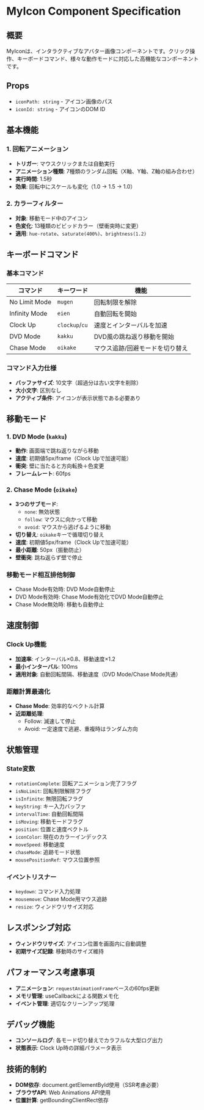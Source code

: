 # MyIcon Component Specification

## 概要
MyIconは、インタラクティブなアバター画像コンポーネントです。クリック操作、キーボードコマンド、様々な動作モードに対応した高機能なコンポーネントです。

## Props
- `iconPath: string` - アイコン画像のパス
- `iconId: string` - アイコンのDOM ID

## 基本機能

### 1. 回転アニメーション
- **トリガー**: マウスクリックまたは自動実行
- **アニメーション種類**: 7種類のランダム回転（X軸、Y軸、Z軸の組み合わせ）
- **実行時間**: 1.5秒
- **効果**: 回転中にスケールも変化（1.0 → 1.5 → 1.0）

### 2. カラーフィルター
- **対象**: 移動モード中のアイコン
- **色変化**: 13種類のビビッドカラー（壁衝突時に変更）
- **適用**: `hue-rotate`、`saturate(400%)`、`brightness(1.2)`

## キーボードコマンド

### 基本コマンド
| コマンド | キーワード | 機能 |
|---------|-----------|------|
| No Limit Mode | `mugen` | 回転制限を解除 |
| Infinity Mode | `eien` | 自動回転を開始 |
| Clock Up | `clockup`/`cu` | 速度とインターバルを加速 |
| DVD Mode | `kakku` | DVD風の跳ね返り移動を開始 |
| Chase Mode | `oikake` | マウス追跡/回避モードを切り替え |

### コマンド入力仕様
- **バッファサイズ**: 10文字（超過分は古い文字を削除）
- **大小文字**: 区別なし
- **アクティブ条件**: アイコンが表示状態である必要あり

## 移動モード

### 1. DVD Mode (`kakku`)
- **動作**: 画面端で跳ね返りながら移動
- **速度**: 初期値5px/frame（Clock Upで加速可能）
- **衝突**: 壁に当たると方向転換＋色変更
- **フレームレート**: 60fps

### 2. Chase Mode (`oikake`)
- **3つのサブモード**:
  - `none`: 無効状態
  - `follow`: マウスに向かって移動
  - `avoid`: マウスから逃げるように移動
- **切り替え**: `oikake`キーで循環切り替え
- **速度**: 初期値5px/frame（Clock Upで加速可能）
- **最小距離**: 50px（振動防止）
- **壁衝突**: 跳ね返らず壁で停止

### 移動モード相互排他制御
- Chase Mode有効時: DVD Mode自動停止
- DVD Mode有効時: Chase Mode有効化でDVD Mode自動停止
- Chase Mode無効時: 移動も自動停止

## 速度制御

### Clock Up機能
- **加速率**: インターバル×0.8、移動速度×1.2
- **最小インターバル**: 100ms
- **適用対象**: 自動回転間隔、移動速度（DVD Mode/Chase Mode共通）

### 距離計算最適化
- **Chase Mode**: 効率的なベクトル計算
- **近距離処理**: 
  - Follow: 減速して停止
  - Avoid: 一定速度で逃避、重複時はランダム方向

## 状態管理

### State変数
- `rotationComplete`: 回転アニメーション完了フラグ
- `isNoLimit`: 回転制限解除フラグ
- `isInfinite`: 無限回転フラグ
- `keyString`: キー入力バッファ
- `intervalTime`: 自動回転間隔
- `isMoving`: 移動モードフラグ
- `position`: 位置と速度ベクトル
- `iconColor`: 現在のカラーインデックス
- `moveSpeed`: 移動速度
- `chaseMode`: 追跡モード状態
- `mousePositionRef`: マウス位置参照

### イベントリスナー
- `keydown`: コマンド入力処理
- `mousemove`: Chase Mode用マウス追跡
- `resize`: ウィンドウリサイズ対応

## レスポンシブ対応
- **ウィンドウリサイズ**: アイコン位置を画面内に自動調整
- **初期サイズ記録**: 移動時のサイズ維持

## パフォーマンス考慮事項
- **アニメーション**: `requestAnimationFrame`ベースの60fps更新
- **メモリ管理**: useCallbackによる関数メモ化
- **イベント管理**: 適切なクリーンアップ処理

## デバッグ機能
- **コンソールログ**: 各モード切り替えでカラフルな大型ログ出力
- **状態表示**: Clock Up時の詳細パラメータ表示

## 技術的制約
- **DOM依存**: document.getElementById使用（SSR考慮必要）
- **ブラウザAPI**: Web Animations API使用
- **位置計算**: getBoundingClientRect依存